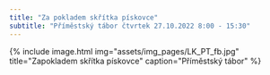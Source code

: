 ```yaml
---
title: "Za pokladem skřítka pískovce" 
subtitle: "Příměstský tábor čtvrtek 27.10.2022 8:00 - 15:30"
---
```


{% include image.html
            img="assets/img_pages/LK_PT_fb.jpg"
            title="Zapokladem skřítka pískovce"
            caption="Příměstský tábor" 
            %}
